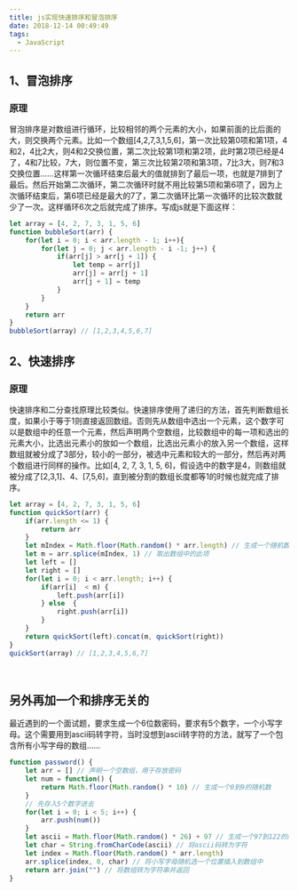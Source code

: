```yaml
---
title: js实现快速排序和冒泡排序
date: 2018-12-14 00:49:49
tags:
  - JavaScript
---
```


1、冒泡排序
------

### 原理

冒泡排序是对数组进行循环，比较相邻的两个元素的大小，如果前面的比后面的大，则交换两个元素。比如一个数组[4,2,7,3,1,5,6]，第一次比较第0项和第1项，4和2，4比2大，则4和2交换位置，第二次比较第1项和第2项，此时第2项已经是4了，4和7比较，7大，则位置不变，第三次比较第2项和第3项，7比3大，则7和3交换位置……这样第一次循环结束后最大的值就排到了最后一项，也就是7排到了最后。然后开始第二次循环，第二次循环时就不用比较第5项和第6项了，因为上次循环结束后，第6项已经是最大的7了，第二次循环比第一次循环的比较次数就少了一次。这样循环6次之后就完成了排序。写成js就是下面这样：

```js
let array = [4, 2, 7, 3, 1, 5, 6]
function bubbleSort(arr) {
    for(let i = 0; i < arr.length - 1; i++){
        for(let j = 0; j < arr.length - i -1; j++) {
            if(arr[j] > arr[j + 1]) {
                let temp = arr[j]
                arr[j] = arr[j + 1]
                arr[j + 1] = temp
            }
        }
    }
    return arr
}
bubbleSort(array) // [1,2,3,4,5,6,7]
```

2、快速排序
------

### 原理

快速排序和二分查找原理比较类似。快速排序使用了递归的方法，首先判断数组长度，如果小于等于1则直接返回数组。否则先从数组中选出一个元素，这个数字可以是数组中的任意一个元素，然后声明两个空数组，比较数组中的每一项和选出的元素大小，比选出元素小的放如一个数组，比选出元素小的放入另一个数组，这样数组就被分成了3部分，较小的一部分，被选中元素和较大的一部分，然后再对两个数组进行同样的操作。比如\[4, 2, 7, 3, 1, 5, 6\]，假设选中的数字是4，则数组就被分成了\[2,3,1\]、4、\[7,5,6\]，直到被分割的数组长度都等1的时候也就完成了排序。

```js
let array = [4, 2, 7, 3, 1, 5, 6]
function quickSort(arr) {
    if(arr.length <= 1) {
        return arr
    }
    let mIndex = Math.floor(Math.random() * arr.length) // 生成一个随机数，范围0到arr.length-1
    let m = arr.splice(mIndex, 1) // 取出数组中的此项
    let left = []
    let right = []
    for(let i = 0; i < arr.length; i++) {
        if(arr[i]  < m) {
            left.push(arr[i])
        } else  {
            right.push(arr[i])
        }
    }
    return quickSort(left).concat(m, quickSort(right))
}
quickSort(array) // [1,2,3,4,5,6,7]
```



 

另外再加一个和排序无关的
------------

最近遇到的一个面试题，要求生成一个6位数密码，要求有5个数字，一个小写字母。这个需要用到ascii码转字符，当时没想到ascii转字符的方法，就写了一个包含所有小写字母的数组……

```js
function password() {
    let arr = [] // 声明一个空数组，用于存放密码
    let num = function() {
        return Math.floor(Math.random() * 10) // 生成一个0到9的随机数
    }
    // 先存入5个数字进去
    for(let i = 0; i < 5; i++) {
        arr.push(num())
    }
    let ascii = Math.floor(Math.random() * 26) + 97 // 生成一个97到122的随机数（a-z的ascii码）
    let char = String.fromCharCode(ascii) // 将ascii码转为字符
    let index = Math.floor(Math.random() * arr.length)
    arr.splice(index, 0, char) // 将小写字母随机选一个位置插入到数组中
    return arr.join("") // 将数组转为字符串并返回
}
```

